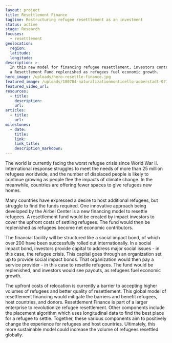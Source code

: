 ```yaml
---
layout: project
title: Resettlement Finance
tagline: Restructuring refugee resettlement as an investment
status: active
stage: Research
focuses:
  - resettlement
geolocation:
  region:
  latitude:
  longitude:
description: >-
  In this new model for financing refugee resettlement, investors contribute to
  a Resettlement Fund replenished as refugees fuel economic growth.
hero_image: /uploads/hero-resettle-finance.jpg
featured_image: /uploads/180704-naturalizationmonticello-aoberstadt-071.jpg
featured_video_url:
resources:
  - title:
    description:
    url:
articles:
  - title:
    url:
milestones:
  - date:
    title:
    link:
    link_title:
    description_markdown:
---
```


The world is currently facing the worst refugee crisis since World War II. International response struggles to meet the needs of more than 25 million refugees worldwide, and the number of displaced people is likely to continue growing as people flee the impacts of climate change. In the meanwhile, countries are offering fewer spaces to give refugees new homes.

Many countries have expressed a desire to host additional refugees, but struggle to find the funds required. One innovative approach being developed by the Airbel Center is a&nbsp;new financing model to resettle refugees. A resettlement fund would be created by impact investors to cover the upfront costs of settling refugees. The fund would then be replenished as refugees become net economic contributors.&nbsp;

The financial facility will be structured like a social impact bond, of which over 200 have been successfully rolled out internationally. In a social impact bond, investors provide capital to address major social issues - in this case, the refugee crisis. This capital goes through an organization set up to provide social impact bonds. That organization would then pay a service provider - in this case to resettle refugees. The fund would be replenished, and investors would see payouts, as refugees fuel economic growth.

The upfront costs of relocation is currently a barrier to accepting higher volumes of refugees and better quality of resettlement. This global model of resettlement financing would mitigate the barriers and benefit refugees, host countries, and donors. Resettlement Finance is part of a larger enterprise to revolutionize refugee resettlement. Other components include the placement algorithm which uses longitudinal data to find the best place for a refugee to settle. Together, these various components aim to positively change the experience for refugees and host countries. Ultimately, this more sustainable model could increase the volume of refugees resettled globally.
